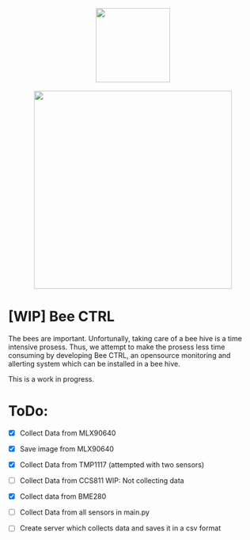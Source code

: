 <div align=center>
<img src="https://notion-emojis.s3-us-west-2.amazonaws.com/v0/svg-twitter/1f41d.svg" width=150>    
<br/>
<br/>
<img src="https://images.unsplash.com/photo-1568526381923-caf3fd520382?ixlib=rb-1.2.1&q=85&fm=jpg&crop=entropy&cs=srgb&w=3600" width="400">
</div>

# [WIP] Bee CTRL
The bees are important. Unfortunally, taking care of a bee hive is a time intensive prosess.
Thus, we attempt to make the prosess less time consuming by developing Bee CTRL, an opensource monitoring and allerting system which can be installed
in a bee hive. 

This is a work in progress.

# ToDo:
- [x] Collect Data from MLX90640
- [x] Save image from MLX90640
- [x] Collect Data from TMP1117 (attempted with two sensors)
- [ ] Collect Data from CCS811 WIP: Not collecting data
- [x] Collect data from BME280
- [ ] Collect Data from all sensors in main.py
- [ ] Create server which collects data and saves it in a csv format


